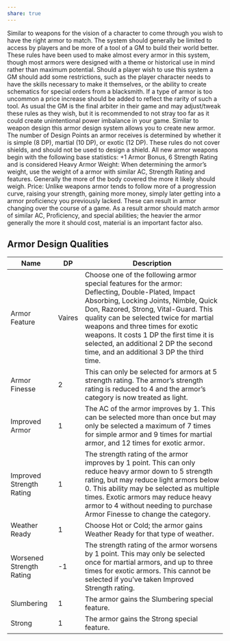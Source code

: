```yaml
---
share: true
---
```


Similar to weapons for the vision of a character to come through you wish to have the right armor to match. The system should generally be limited to access by players and be more of a tool of a GM to build their world better. These rules have been used to make almost every armor in this system, though most armors were designed with a theme or historical use in mind rather than maximum potential. Should a player wish to use this system a GM should add some restrictions, such as the player character needs to have the skills necessary to make it themselves, or the ability to create schematics for special orders from a blacksmith. If a type of armor is too uncommon a price increase should be added to reflect the rarity of such a tool. As usual the GM is the final arbiter in their game and may adjust/tweak these rules as they wish, but it is recommended to not stray too far as it could create unintentional power imbalance in your game. Similar to weapon design this armor design system allows you to create new armor. The number of Design Points an armor receives is determined by whether it is simple (8 DP), martial (10 DP), or exotic (12 DP). These rules do not cover shields, and should not be used to design a shield. All new armor weapons begin with the following base statistics: +1 Armor Bonus, 6 Strength Rating and is considered Heavy Armor Weight: When determining the armor’s weight, use the weight of a armor with similar AC, Strength Rating and features. Generally the more of the body covered the more it likely should weigh. Price: Unlike weapons armor tends to follow more of a progression curve, raising your strength, gaining more money, simply later getting into a armor proficiency you previously lacked. These can result in armor changing over the course of a game. As a result armor should match armor of similar AC, Proficiency, and special abilities; the heavier the armor generally the more it should cost, material is an important factor also.

## Armor Design Qualities

|Name|DP|Description|
|---|---|---|
|Armor Feature|Vaires|Choose one of the following armor special features for the armor:  Deflecting, Double-Plated, Impact Absorbing, Locking Joints, Nimble, Quick Don, Razored, Strong, Vital-Guard. This quality can be selected twice for martial weapons and three times for exotic weapons. It costs 1 DP the first time it is selected, an additional 2 DP the second time, and an additional 3 DP the third time.|
|Armor Finesse|2|This can only be selected for armors at 5 strength rating. The armor’s strength rating is reduced to 4 and the armor’s category is now treated as light.|
|Improved Armor|1|The AC of the armor improves by 1. This can be selected more than once but may only be selected a maximum of 7 times for simple armor and 9 times for martial armor, and 12 times for exotic armor.|
|Improved Strength Rating|1|The strength rating of the armor improves by 1 point. This can only reduce heavy armor down to 5 strength rating, but may reduce light armors below 0. This ability may be selected as multiple times. Exotic armors may reduce heavy armor to 4 without needing to purchase Armor Finesse to change the category.|
|Weather Ready|1|Choose Hot or Cold; the armor gains Weather Ready for that type of weather.|
|Worsened Strength Rating|-1|The strength rating of the armor worsens by 1 point. This may only be selected once for martial armors, and up to three times for exotic armors. This cannot be selected if you’ve taken Improved Strength rating.|
|Slumbering|1|The armor gains the Slumbering special feature.|
|Strong|1|The armor gains the Strong special feature.|